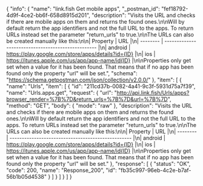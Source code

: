 {
  "info": {
    "name": "link.fish Get mobile apps",
    "_postman_id": "fef18792-4d9f-4ce2-bb6f-658d8915d201",
    "description": "Visits the URL and checks if there are mobile apps on them and returns the found ones.\n\nWill by default return the app identifiers and not the full URL to the apps. To return URLs instead set the parameter \"return_urls\" to true.\n\nThe URLs can also be created manually like this:\n\n| Property | URL                                                |\n| -------- | -------------------------------------------------- |\n| android  | https://play.google.com/store/apps/details?id={ID} |\n| ios      | https://itunes.apple.com/us/app/app-name/id{ID}    |\n\nProperties only get set when a value for it has been found. That means that if no app has been found only the property \"url\" will be set.",
    "schema": "https://schema.getpostman.com/json/collection/v2.0.0/"
  },
  "item": [
    {
      "name": "Urls",
      "item": [
        {
          "id": "211cd37b-0082-4a41-9c3f-5931d75a7f39",
          "name": "Urls.apps.get",
          "request": {
            "url": "http://api.link.fish/Urls/apps?browser_render=%7B%7D&return_urls=%7B%7D&url=%7B%7D",
            "method": "GET",
            "body": {
              "mode": "raw"
            },
            "description": "Visits the URL and checks if there are mobile apps on them and returns the found ones.\n\nWill by default return the app identifiers and not the full URL to the apps. To return URLs instead set the parameter \"return_urls\" to true.\n\nThe URLs can also be created manually like this:\n\n| Property | URL                                                |\n| -------- | -------------------------------------------------- |\n| android  | https://play.google.com/store/apps/details?id={ID} |\n| ios      | https://itunes.apple.com/us/app/app-name/id{ID}    |\n\nProperties only get set when a value for it has been found. That means that if no app has been found only the property \"url\" will be set."
          },
          "response": [
            {
              "status": "OK",
              "code": 200,
              "name": "Response_200",
              "id": "fb35c997-96eb-4c2e-b7af-56b1b05d4538"
            }
          ]
        }
      ]
    }
  ]
}